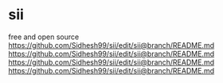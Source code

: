 # sii
free and open source
https://github.com/Sidhesh99/sii/edit/sii@branch/README.md
https://github.com/Sidhesh99/sii/edit/sii@branch/README.md
https://github.com/Sidhesh99/sii/edit/sii@branch/README.md
https://github.com/Sidhesh99/sii/edit/sii@branch/README.md
